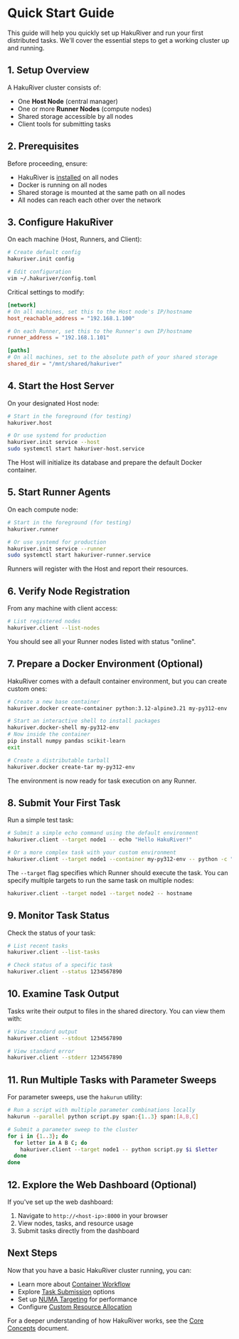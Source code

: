 # Quick Start Guide

This guide will help you quickly set up HakuRiver and run your first distributed tasks. We'll cover the essential steps to get a working cluster up and running.

## 1. Setup Overview

A HakuRiver cluster consists of:
- One **Host Node** (central manager)
- One or more **Runner Nodes** (compute nodes)
- Shared storage accessible by all nodes
- Client tools for submitting tasks

## 2. Prerequisites

Before proceeding, ensure:
- HakuRiver is [installed](installation.md) on all nodes
- Docker is running on all nodes
- Shared storage is mounted at the same path on all nodes
- All nodes can reach each other over the network

## 3. Configure HakuRiver

On each machine (Host, Runners, and Client):

```bash
# Create default config
hakuriver.init config

# Edit configuration 
vim ~/.hakuriver/config.toml
```

Critical settings to modify:
```toml
[network]
# On all machines, set this to the Host node's IP/hostname
host_reachable_address = "192.168.1.100"

# On each Runner, set this to the Runner's own IP/hostname
runner_address = "192.168.1.101"  

[paths]
# On all machines, set to the absolute path of your shared storage
shared_dir = "/mnt/shared/hakuriver"
```

## 4. Start the Host Server

On your designated Host node:

```bash
# Start in the foreground (for testing)
hakuriver.host

# Or use systemd for production
hakuriver.init service --host
sudo systemctl start hakuriver-host.service
```

The Host will initialize its database and prepare the default Docker container.

## 5. Start Runner Agents

On each compute node:

```bash
# Start in the foreground (for testing)
hakuriver.runner

# Or use systemd for production
hakuriver.init service --runner
sudo systemctl start hakuriver-runner.service
```

Runners will register with the Host and report their resources.

## 6. Verify Node Registration

From any machine with client access:

```bash
# List registered nodes
hakuriver.client --list-nodes
```

You should see all your Runner nodes listed with status "online".

## 7. Prepare a Docker Environment (Optional)

HakuRiver comes with a default container environment, but you can create custom ones:

```bash
# Create a new base container
hakuriver.docker create-container python:3.12-alpine3.21 my-py312-env

# Start an interactive shell to install packages
hakuriver.docker-shell my-py312-env
# Now inside the container
pip install numpy pandas scikit-learn
exit

# Create a distributable tarball
hakuriver.docker create-tar my-py312-env
```

The environment is now ready for task execution on any Runner.

## 8. Submit Your First Task

Run a simple test task:

```bash
# Submit a simple echo command using the default environment
hakuriver.client --target node1 -- echo "Hello HakuRiver!"

# Or a more complex task with your custom environment
hakuriver.client --target node1 --container my-py312-env -- python -c "import numpy as np; print(np.random.random((3, 3)))"
```

The `--target` flag specifies which Runner should execute the task. You can specify multiple targets to run the same task on multiple nodes:

```bash
hakuriver.client --target node1 --target node2 -- hostname
```

## 9. Monitor Task Status

Check the status of your task:

```bash
# List recent tasks
hakuriver.client --list-tasks

# Check status of a specific task
hakuriver.client --status 1234567890
```

## 10. Examine Task Output

Tasks write their output to files in the shared directory. You can view them with:

```bash
# View standard output
hakuriver.client --stdout 1234567890

# View standard error
hakuriver.client --stderr 1234567890
```

## 11. Run Multiple Tasks with Parameter Sweeps

For parameter sweeps, use the `hakurun` utility:

```bash
# Run a script with multiple parameter combinations locally
hakurun --parallel python script.py span:{1..3} span:[A,B,C]

# Submit a parameter sweep to the cluster
for i in {1..3}; do
  for letter in A B C; do
    hakuriver.client --target node1 -- python script.py $i $letter
  done
done
```

## 12. Explore the Web Dashboard (Optional)

If you've set up the web dashboard:

1. Navigate to `http://<host-ip>:8000` in your browser
2. View nodes, tasks, and resource usage
3. Submit tasks directly from the dashboard

## Next Steps

Now that you have a basic HakuRiver cluster running, you can:

- Learn more about [Container Workflow](../user-guides/container-workflow.md)
- Explore [Task Submission](../user-guides/task-submission.md) options
- Set up [NUMA Targeting](../user-guides/numa-targeting.md) for performance
- Configure [Custom Resource Allocation](../user-guides/resource-allocation.md)

For a deeper understanding of how HakuRiver works, see the [Core Concepts](concepts.md) document.